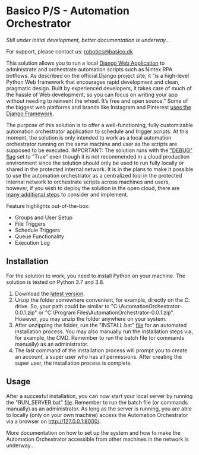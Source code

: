 # Basico P/S - Automation Orchestrator

<i>Still under initial development, better documentation is underway...</i>

For support, please contact us: robotics@basico.dk

This solution allows you to run a local [Django Web Application](https://www.djangoproject.com/) to administrate and orchestrate automation scripts such as Nintex RPA botflows. As described on the official Django project site, it "is a high-level Python Web framework that encourages rapid development and clean, pragmatic design. Built by experienced developers, it takes care of much of the hassle of Web development, so you can focus on writing your app without needing to reinvent the wheel. It’s free and open source." Some of the biggest web platforms and brands like Instagram and Pinterest [uses the Django Framework](https://www.djangoproject.com/start/overview/).

The purpose of this solution is to offer a well-functioning, fully customizable automation orchestrator application to schedule and trigger scripts. At this moment, the solution is only intended to work as a local automation orchestrator running on the same machine and user as the scripts are supposed to be executed. IMPORTANT: The solution runs with the ["DEBUG" flag](https://docs.djangoproject.com/en/2.2/ref/settings/#debug) set to "True" even though it is not recommended in a cloud production environment since the solution should only be used to run fully locally or shared in the protected internal network. It is in the plans to make it possible to use the automation orchestrator as a centralized tool in the protected internal network to orchestrate scripts across machines and users, however, if you wish to deploy the solution in the open cloud, there are [many additional steps](https://docs.djangoproject.com/en/2.2/howto/deployment/) to consider and implement.

Feature highlights out-of-the-box:
- Groups and User Setup
- File Triggers
- Schedule Triggers
- Queue Functionality
- Execution Log

## Installation

For the solution to work, you need to install Python on your machine. The solution is tested on Python 3.7 and 3.8.

1. Download the [latest version](https://github.com/Basico-PS/AutomationOrchestrator/archive/v0.0.2.zip).
2. Unzip the folder somewhere convenient, for example, directly on the C: drive. So, your path could be similar to "C:\AutomationOrchestrator-0.0.1.zip" or "C:\Program Files\AutomationOrchestrator-0.0.1.zip". However, you may unzip the folder anywhere on your system.
3. After unzipping the folder, run the "INSTALL.bat" [file](https://github.com/Basico-PS/AutomationOrchestrator/blob/master/INSTALL.bat) for an automated installation process. You may also manually run the installation steps via, for example, the CMD. Remember to run the batch file (or commands manually) as an administrator.
4. The last command of the installation process will prompt you to create an account, a super user who has all permissions. After creating the super user, the installation process is complete.

## Usage

After a succesful installation, you can now start your local server by running the "RUN_SERVER.bat" [file](https://github.com/Basico-PS/AutomationOrchestrator/blob/master/RUN_SERVER.bat). Remember to run the batch file (or commands manually) as an administrator. As long as the server is running, you are able to locally (only on your own machine) access the Automation Orchestrator via a browser on http://127.0.0.1:8000/.

More documentation on how to set up the system and how to make the Automation Orchestrator accessible from other machines in the network is underway...
